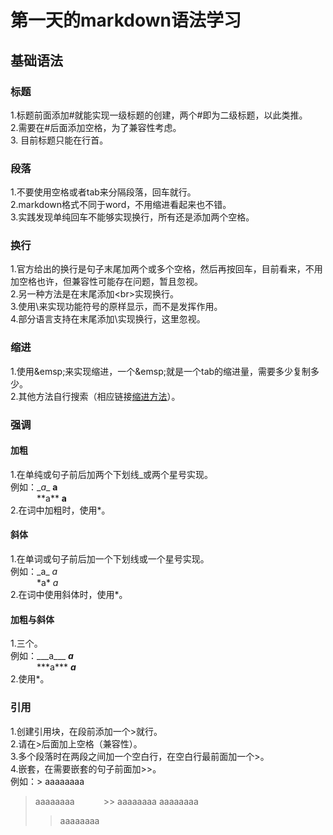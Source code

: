 # 第一天的markdown语法学习
## 基础语法
### 标题
1.标题前面添加#就能实现一级标题的创建，两个#即为二级标题，以此类推。  
2.需要在#后面添加空格，为了兼容性考虑。  
3. 目前标题只能在行首。  
### 段落
1.不要使用空格或者tab来分隔段落，回车就行。  
2.markdown格式不同于word，不用缩进看起来也不错。  
3.实践发现单纯回车不能够实现换行，所有还是添加两个空格。  
### 换行
1.官方给出的换行是句子末尾加两个或多个空格，然后再按回车，目前看来，不用加空格也许，但兼容性可能存在问题，暂且忽视。  
2.另一种方法是在末尾添加\<br>实现换行。  
3.使用\来实现功能符号的原样显示，而不是发挥作用。  
4.部分语言支持在末尾添加\实现换行，这里忽视。  
### 缩进
1.使用\&emsp;来实现缩进，一个\&emsp;就是一个tab的缩进量，需要多少复制多少。  
2.其他方法自行搜索（相应链接[缩进方法](https://blog.csdn.net/qq_44220418/article/details/115014386 "某博客")）。  
### 强调
#### 加粗
1.在单纯或句子前后加两个下划线_或两个星号实现。  
例如：\__a__ __a__  
&emsp;&emsp;&emsp;\*\*a** **a**  
2.在词中加粗时，使用*。  
#### 斜体
1.在单词或句子前后加一个下划线或一个星号实现。  
例如：\_a_ _a_  
&emsp;&emsp;&emsp;\*a* *a*  
2.在词中使用斜体时，使用*。  
#### 加粗与斜体  
1.三个。  
例如：\_\_\_a___ ___a___  
&emsp;&emsp;&emsp;\*\*\*a*** ***a***  
2.使用*。  
### 引用  
1.创建引用块，在段前添加一个>就行。  
2.请在>后面加上空格（兼容性）。  
3.多个段落时在两段之间加一个空白行，在空白行最前面加一个>。  
4.嵌套，在需要嵌套的句子前面加>>。  
例如：\> aaaaaaaa  
> aaaaaaaa
&emsp;&emsp;&emsp;\>> aaaaaaaa
> aaaaaaaa
>> aaaaaaaa
